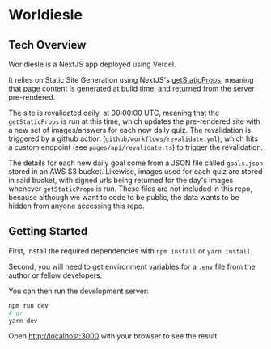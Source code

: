 # Worldiesle

## Tech Overview

Worldiesle is a NextJS app deployed using Vercel.

It relies on Static Site Generation using NextJS's [getStaticProps](https://nextjs.org/docs/basic-features/data-fetching/get-static-props), meaning that page content is generated at build time, and returned from the server pre-rendered.

The site is revalidated daily, at 00:00:00 UTC, meaning that the `getStaticProps` is run at this time, which updates the pre-rendered site with a new set of images/answers for each new daily quiz. The revalidation is triggered by a github action (`github/workflows/revalidate.yml`), which hits a custom endpoint (see `pages/api/revalidate.ts`) to trigger the revalidation.

The details for each new daily goal come from a JSON file called `goals.json` stored in an AWS S3 bucket. Likewise, images used for each quiz are stored in said bucket, with signed urls being returned for the day's images whenever `getStaticProps` is run. These files are not included in this repo, because although we want to code to be public, the data wants to be hidden from anyone accessing this repo.

## Getting Started

First, install the required dependencies with `npm install` or `yarn install`.

Second, you will need to get environment variables for a `.env` file from the author or fellow developers.

You can then run the development server:

```bash
npm run dev
# or
yarn dev
```

Open [http://localhost:3000](http://localhost:3000) with your browser to see the result.
